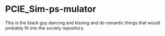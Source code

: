 # PCIE_Sim-ps-mulator
This is the black guy dancing and kissing and do romantic things that would probably fit into the society repository.
